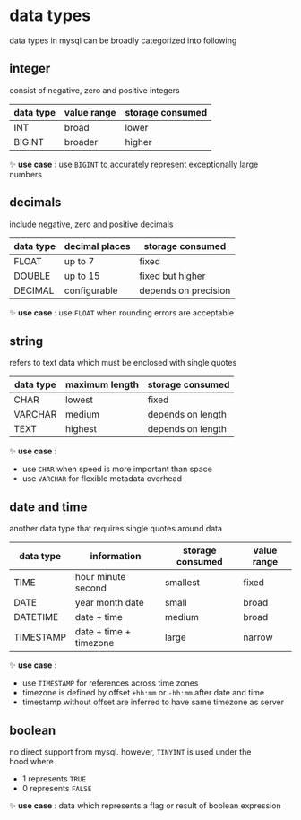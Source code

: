# data types

data types in mysql can be broadly categorized into following

## integer

consist of negative, zero and positive integers

| data type | value range | storage consumed |
| --- | --- | --- |
| INT | broad | lower |
| BIGINT | broader | higher |

✨ **use case** : use `BIGINT` to accurately represent exceptionally large numbers

## decimals

include negative, zero and positive decimals

| data type | decimal places | storage consumed |
| --- | --- | --- |
| FLOAT | up to 7 | fixed |
| DOUBLE | up to 15 | fixed but higher |
| DECIMAL | configurable | depends on precision |

✨ **use case** : use `FLOAT` when rounding errors are acceptable

## string

refers to text data which must be enclosed with single quotes

| data type | maximum length | storage consumed |
| --- | --- | --- |
| CHAR | lowest | fixed |
| VARCHAR | medium | depends on length |
| TEXT | highest | depends on length |

✨ **use case** : 

- use `CHAR` when speed is more important than space
- use `VARCHAR` for flexible metadata overhead

## date and time

another data type that requires single quotes around data

| data type | information | storage consumed | value range |
| --- | --- | --- | --- |
| TIME | hour minute second | smallest | fixed |
| DATE | year month date | small | broad |
| DATETIME | date + time | medium | broad |
| TIMESTAMP | date + time + timezone | large | narrow |

✨ **use case** : 

- use `TIMESTAMP` for references across time zones
- timezone is defined by offset `+hh:mm` or `-hh:mm` after date and time
- timestamp without offset are inferred to have same timezone as server

## boolean

no direct support from mysql. however, `TINYINT` is used under the hood where

- 1 represents `TRUE`
- 0 represents `FALSE`

✨ **use case** : data which represents a flag or result of boolean expression